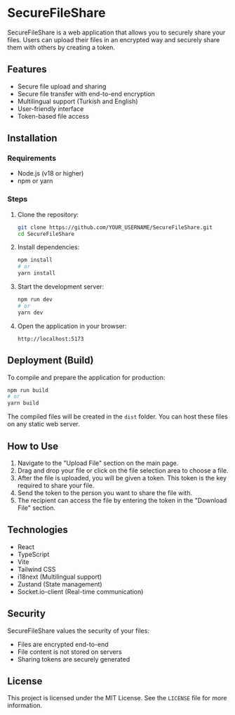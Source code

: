 # SecureFileShare

SecureFileShare is a web application that allows you to securely share your files. Users can upload their files in an encrypted way and securely share them with others by creating a token.

## Features

- Secure file upload and sharing
- Secure file transfer with end-to-end encryption
- Multilingual support (Turkish and English)
- User-friendly interface
- Token-based file access

## Installation

### Requirements

- Node.js (v18 or higher)
- npm or yarn

### Steps

1. Clone the repository:
   ```bash
   git clone https://github.com/YOUR_USERNAME/SecureFileShare.git
   cd SecureFileShare
   ```

2. Install dependencies:
   ```bash
   npm install
   # or
   yarn install
   ```

3. Start the development server:
   ```bash
   npm run dev
   # or
   yarn dev
   ```

4. Open the application in your browser:
   ```
   http://localhost:5173
   ```

## Deployment (Build)

To compile and prepare the application for production:

```bash
npm run build
# or
yarn build
```

The compiled files will be created in the `dist` folder. You can host these files on any static web server.

## How to Use

1. Navigate to the "Upload File" section on the main page.
2. Drag and drop your file or click on the file selection area to choose a file.
3. After the file is uploaded, you will be given a token. This token is the key required to share your file.
4. Send the token to the person you want to share the file with.
5. The recipient can access the file by entering the token in the "Download File" section.

## Technologies

- React
- TypeScript
- Vite
- Tailwind CSS
- i18next (Multilingual support)
- Zustand (State management)
- Socket.io-client (Real-time communication)

## Security

SecureFileShare values the security of your files:

- Files are encrypted end-to-end
- File content is not stored on servers
- Sharing tokens are securely generated


## License

This project is licensed under the MIT License. See the `LICENSE` file for more information. 